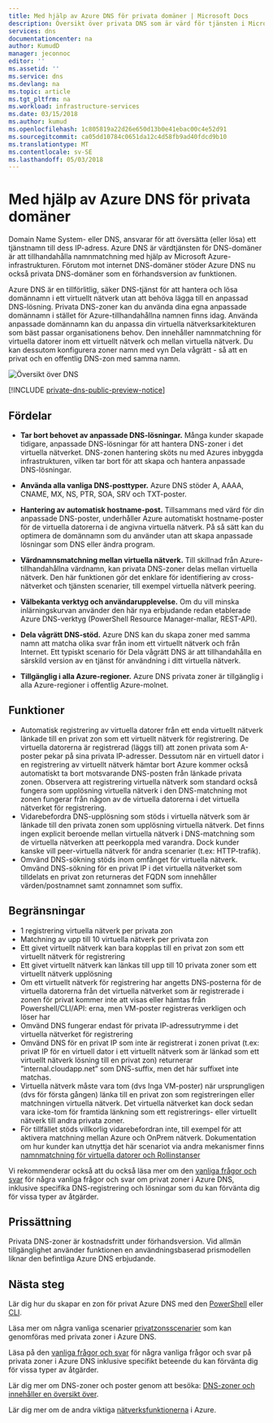 ```yaml
---
title: Med hjälp av Azure DNS för privata domäner | Microsoft Docs
description: Översikt över privata DNS som är värd för tjänsten i Microsoft Azure.
services: dns
documentationcenter: na
author: KumudD
manager: jeconnoc
editor: ''
ms.assetid: ''
ms.service: dns
ms.devlang: na
ms.topic: article
ms.tgt_pltfrm: na
ms.workload: infrastructure-services
ms.date: 03/15/2018
ms.author: kumud
ms.openlocfilehash: 1c805819a22d26e650d13b0e41ebac00c4e52d91
ms.sourcegitcommit: ca05dd10784c0651da12c4d58fb9ad40fdcd9b10
ms.translationtype: MT
ms.contentlocale: sv-SE
ms.lasthandoff: 05/03/2018
---
```

# <a name="using-azure-dns-for-private-domains"></a>Med hjälp av Azure DNS för privata domäner
Domain Name System- eller DNS, ansvarar för att översätta (eller lösa) ett tjänstnamn till dess IP-adress. Azure DNS är värdtjänsten för DNS-domäner är att tillhandahålla namnmatchning med hjälp av Microsoft Azure-infrastrukturen.  Förutom mot internet DNS-domäner stöder Azure DNS nu också privata DNS-domäner som en förhandsversion av funktionen.  
 
Azure DNS är en tillförlitlig, säker DNS-tjänst för att hantera och lösa domännamn i ett virtuellt nätverk utan att behöva lägga till en anpassad DNS-lösning. Privata DNS-zoner kan du använda dina egna anpassade domännamn i stället för Azure-tillhandahållna namnen finns idag.  Använda anpassade domännamn kan du anpassa din virtuella nätverksarkitekturen som bäst passar organisationens behov. Den innehåller namnmatchning för virtuella datorer inom ett virtuellt nätverk och mellan virtuella nätverk. Du kan dessutom konfigurera zoner namn med vyn Dela vågrätt - så att en privat och en offentlig DNS-zon med samma namn.

![Översikt över DNS](./media/private-dns-overview/scenario.png)

[!INCLUDE [private-dns-public-preview-notice](../../includes/private-dns-public-preview-notice.md)]

## <a name="benefits"></a>Fördelar

* **Tar bort behovet av anpassade DNS-lösningar.** Många kunder skapade tidigare, anpassade DNS-lösningar för att hantera DNS-zoner i det virtuella nätverket.  DNS-zonen hantering sköts nu med Azures inbyggda infrastrukturen, vilken tar bort för att skapa och hantera anpassade DNS-lösningar.

* **Använda alla vanliga DNS-posttyper.**  Azure DNS stöder A, AAAA, CNAME, MX, NS, PTR, SOA, SRV och TXT-poster.

* **Hantering av automatisk hostname-post.** Tillsammans med värd för din anpassade DNS-poster, underhåller Azure automatiskt hostname-poster för de virtuella datorerna i de angivna virtuella nätverk.  På så sätt kan du optimera de domännamn som du använder utan att skapa anpassade lösningar som DNS eller ändra program.

* **Värdnamnsmatchning mellan virtuella nätverk.** Till skillnad från Azure-tillhandahållna värdnamn, kan privata DNS-zoner delas mellan virtuella nätverk.  Den här funktionen gör det enklare för identifiering av cross-nätverket och tjänsten scenarier, till exempel virtuella nätverk peering.

* **Välbekanta verktyg och användarupplevelse.** Om du vill minska inlärningskurvan använder den här nya erbjudande redan etablerade Azure DNS-verktyg (PowerShell Resource Manager-mallar, REST-API).

* **Dela vågrätt DNS-stöd.** Azure DNS kan du skapa zoner med samma namn att matcha olika svar från inom ett virtuellt nätverk och från Internet.  Ett typiskt scenario för Dela vågrätt DNS är att tillhandahålla en särskild version av en tjänst för användning i ditt virtuella nätverk.

* **Tillgänglig i alla Azure-regioner.** Azure DNS privata zoner är tillgänglig i alla Azure-regioner i offentlig Azure-molnet. 


## <a name="capabilities"></a>Funktioner 
* Automatisk registrering av virtuella datorer från ett enda virtuellt nätverk länkade till en privat zon som ett virtuellt nätverk för registrering. De virtuella datorerna är registrerad (läggs till) att zonen privata som A-poster pekar på sina privata IP-adresser. Dessutom när en virtuell dator i en registrering av virtuellt nätverk hämtar bort Azure kommer också automatiskt ta bort motsvarande DNS-posten från länkade privata zonen. Observera att registrering virtuella nätverk som standard också fungera som upplösning virtuella nätverk i den DNS-matchning mot zonen fungerar från någon av de virtuella datorerna i det virtuella nätverket för registrering. 
* Vidarebefordra DNS-upplösning som stöds i virtuella nätverk som är länkade till den privata zonen som upplösning virtuella nätverk. Det finns ingen explicit beroende mellan virtuella nätverk i DNS-matchning som de virtuella nätverken att peerkoppla med varandra. Dock kunder kanske vill peer-virtuella nätverk för andra scenarier (t.ex: HTTP-trafik).
* Omvänd DNS-sökning stöds inom omfånget för virtuella nätverk. Omvänd DNS-sökning för en privat IP i det virtuella nätverket som tilldelats en privat zon returneras det FQDN som innehåller värden/postnamnet samt zonnamnet som suffix. 


## <a name="limitations"></a>Begränsningar
* 1 registrering virtuella nätverk per privata zon
* Matchning av upp till 10 virtuella nätverk per privata zon
* Ett givet virtuellt nätverk kan bara kopplas till en privat zon som ett virtuellt nätverk för registrering
* Ett givet virtuellt nätverk kan länkas till upp till 10 privata zoner som ett virtuellt nätverk upplösning
* Om ett virtuellt nätverk för registrering har angetts DNS-posterna för de virtuella datorerna från det virtuella nätverket som är registrerade i zonen för privat kommer inte att visas eller hämtas från Powershell/CLI/API: erna, men VM-poster registreras verkligen och löser har
* Omvänd DNS fungerar endast för privata IP-adressutrymme i det virtuella nätverket för registrering
* Omvänd DNS för en privat IP som inte är registrerat i zonen privat (t.ex: privat IP för en virtuell dator i ett virtuellt nätverk som är länkad som ett virtuellt nätverk lösning till en privat zon) returnerar ”internal.cloudapp.net” som DNS-suffix, men det här suffixet inte matchas.   
* Virtuella nätverk måste vara tom (dvs Inga VM-poster) när ursprungligen (dvs för första gången) länka till en privat zon som registreringen eller matchningen virtuella nätverk. Det virtuella nätverket kan dock sedan vara icke-tom för framtida länkning som ett registrerings- eller virtuellt nätverk till andra privata zoner. 
* För tillfället stöds villkorlig vidarebefordran inte, till exempel för att aktivera matchning mellan Azure och OnPrem nätverk. Dokumentation om hur kunder kan utnyttja det här scenariot via andra mekanismer finns [namnmatchning för virtuella datorer och Rollinstanser](../virtual-network/virtual-networks-name-resolution-for-vms-and-role-instances.md)

Vi rekommenderar också att du också läsa mer om den [vanliga frågor och svar](./dns-faq.md#private-dns) för några vanliga frågor och svar om privat zoner i Azure DNS, inklusive specifika DNS-registrering och lösningar som du kan förvänta dig för vissa typer av åtgärder. 


## <a name="pricing"></a>Prissättning

Privata DNS-zoner är kostnadsfritt under förhandsversion. Vid allmän tillgänglighet använder funktionen en användningsbaserad prismodellen liknar den befintliga Azure DNS erbjudande. 


## <a name="next-steps"></a>Nästa steg

Lär dig hur du skapar en zon för privat Azure DNS med den [PowerShell](./private-dns-getstarted-powershell.md) eller [CLI](./private-dns-getstarted-cli.md).

Läsa mer om några vanliga scenarier [privatzonsscenarier](./private-dns-scenarios.md) som kan genomföras med privata zoner i Azure DNS.

Läsa på den [vanliga frågor och svar](./dns-faq.md#private-dns) för några vanliga frågor och svar på privata zoner i Azure DNS inklusive specifikt beteende du kan förvänta dig för vissa typer av åtgärder. 

Lär dig mer om DNS-zoner och poster genom att besöka: [DNS-zoner och innehåller en översikt över](dns-zones-records.md).

Lär dig mer om de andra viktiga [nätverksfunktionerna](../networking/networking-overview.md) i Azure.

